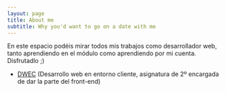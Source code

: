 ```yaml
---
layout: page
title: About me
subtitle: Why you'd want to go on a date with me
---
```


En este espacio podéis mirar todos mis trabajos como desarrollador web, tanto aprendiendo en el módulo como aprendiendo por mi cuenta. 
Disfrutadlo ;)
* [DWEC](https://alfonmnz.github.io/DWEC) (Desarrollo web en entorno cliente, asignatura de 2º encargada de dar la parte del front-end)